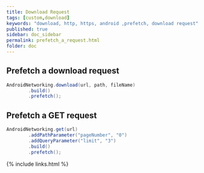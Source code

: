 ```yaml
---
title: Download Request
tags: [custom,download]
keywords: "download, http, https, android ,prefetch, download request"
published: true
sidebar: doc_sidebar
permalink: prefetch_a_request.html
folder: doc
---
```



## Prefetch a download request
```java
AndroidNetworking.download(url, path, fileName)
        .build()
        .prefetch();                             
```

## Prefetch a GET request
```java
AndroidNetworking.get(url)
        .addPathParameter("pageNumber", "0")
        .addQueryParameter("limit", "3")
        .build()
        .prefetch();                           
```

{% include links.html %}
